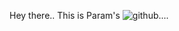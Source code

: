Hey there.. This is Param's
  ![github](https://img.shields.io/badge/GitHub-000000?style=for-the-badge&logo=GitHub&logoColor=white)....

